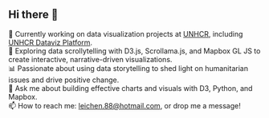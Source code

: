 ## Hi there 👋

🔭 Currently working on data visualization projects at [UNHCR](https://www.unhcr.org), including [UNHCR Dataviz Platform](https://dataviz.unhcr.org).  
🌱 Exploring data scrollytelling with D3.js, Scrollama.js, and Mapbox GL JS to create interactive, narrative-driven visualizations.  
📊 Passionate about using data storytelling to shed light on humanitarian issues and drive positive change.  
💬 Ask me about building effective charts and visuals with D3, Python, and Mapbox.  
📫 How to reach me: [leichen.88@hotmail.com](mailto:leichen.88@hotmail.com), or drop me a message!  

